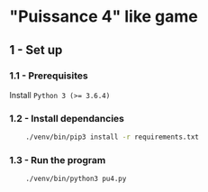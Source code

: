 # "Puissance 4" like game

## 1 - Set up

### 1.1 - Prerequisites

Install `Python 3 (>= 3.6.4)`

### 1.2 - Install dependancies

```bash
    ./venv/bin/pip3 install -r requirements.txt
``` 


### 1.3 - Run the program 

```bash
    ./venv/bin/python3 pu4.py
``` 

